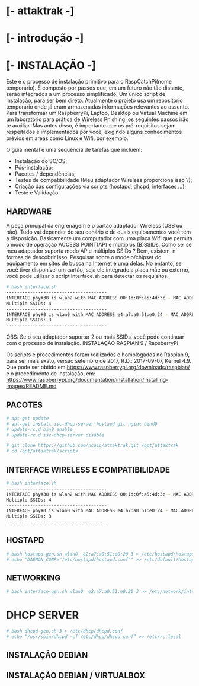 # [- attaktrak -]

# [- introdução -]

# [- INSTALAÇÃO -]

Este é o processo de instalação primitivo para o RaspCatchPi(nome temporário).  É composto por passos que, em um futuro não tão distante,  serão integrados a um processo simplificado. Um único script de instalação, para ser bem direto. Atualmente o projeto usa um repositório temporário onde já eram armazenadas informações relevantes ao assunto.
	Para transformar um RaspberryPi, Laptop, Desktop ou Virtual Machine em um laboratório para prática de Wireless Phishing, os seguintes passos irão te auxiliar. Mas antes disso, é importante que os pré-requisitos sejam respeitados e implementados por você, exigindo alguns conhecimentos prévios em areas como Linux e Wifi, por exemplo.

O guia mental é uma sequência de tarefas que incluem:
- Instalação do SO/OS;
- Pós-instalação;
- Pacotes / dependências;
- Testes de compatibilidade (Meu adaptador Wireless proporciona isso ?);
- Criação das configurações via scripts (hostapd, dhcpd, interfaces ...);
- Teste e Validação.

## HARDWARE

A peça principal da engrenagem é o cartão adaptador Wireless (USB ou não). Tudo vai depender do seu cenário e de quais equipamentos você tem a disposição. Basicamente um computador com uma placa Wifi que permita o modo de operação ACCESS POINT(AP) e múltiplos (B)SSIDs. Como sei se meu adaptador suporta modo AP e múltiplos SSIDs ? Bem, existem ‘n’ formas de descobrir isso. Pesquisar sobre o modelo/chipset do equipamento em sites de busca na Internet é uma delas. No entanto, se você tiver disponível um cartão, seja ele integrado a placa mãe ou externo, você pode utilizar o script interface.sh para detectar os requisitos.

```sh
# bash interface.sh
--------------------------------------
INTERFACE phy#38 is wlan2 with MAC ADDRESS 00:1d:0f:a5:4d:3c - MAC ADDRESS will be: 02:1d:0f:a5:4d:30
Multiple SSIDs: 4
--------------------------------------
INTERFACE phy#0 is wlan0 with MAC ADDRESS e4:a7:a0:51:e0:24 - MAC ADDRESS will be: e2:a7:a0:51:e0:20
Multiple SSIDs: 3
--------------------------------------
```

OBS: Se o seu adaptador suportar 2 ou mais SSIDs, você pode continuar com o processo de instalação. 
INSTALAÇÃO RASPIAN 9 / RapsberryPi

Os scripts e procedimentos foram realizados e homologados no Raspian 9, para ser mais exato, versão setembro de 2017, R.D.: 2017-09-07, Kernel 4.9. Que pode ser obtido em https://www.raspberrypi.org/downloads/raspbian/ e o procedimento de instalação, em: https://www.raspberrypi.org/documentation/installation/installing-images/README.md

## PACOTES

```sh
# apt-get update
# apt-get install isc-dhcp-server hostapd git nginx bind9
# update-rc.d bin9 enable
# update-rc.d isc-dhcp-server disable
```
```sh
# git clone https://github.com/ncaio/attaktrak.git /opt/attaktrak
# cd /opt/attaktrak/scripts
```
## INTERFACE WIRELESS E COMPATIBILIDADE

```sh
# bash interface.sh
--------------------------------------
INTERFACE phy#38 is wlan2 with MAC ADDRESS 00:1d:0f:a5:4d:3c - MAC ADDRESS will be: 02:1d:0f:a5:4d:30
Multiple SSIDs: 4
--------------------------------------
INTERFACE phy#0 is wlan0 with MAC ADDRESS e4:a7:a0:51:e0:24 - MAC ADDRESS will be: e2:a7:a0:51:e0:20
Multiple SSIDs: 3
--------------------------------------
```

## HOSTAPD
```sh
# bash hostapd-gen.sh wlan0  e2:a7:a0:51:e0:20 3 > /etc/hostapd/hostapd.conf
# echo "DAEMON_CONF="/etc/hostapd/hostapd.conf"" >> /etc/default/hostapd
```

## NETWORKING

```sh
# bash interface-gen.sh wlan0  e2:a7:a0:51:e0:20 3 >> /etc/network/interfaces
```

# DHCP SERVER

```sh
# bash dhcpd-gen.sh 3 > /etc/dhcp/dhcpd.conf
# echo “/usr/sbin/dhcpd -cf /etc/dhcp/dhcpd.conf” >> /etc/rc.local
```

## INSTALAÇÃO DEBIAN

## INSTALAÇÃO DEBIAN / VIRTUALBOX
